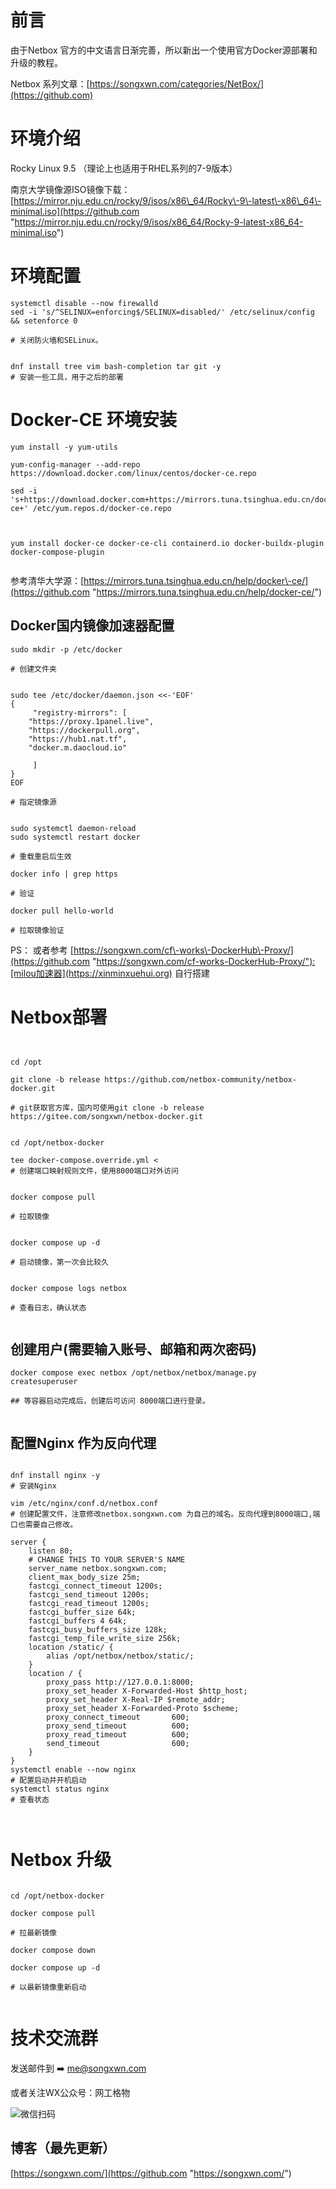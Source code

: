 
# 前言


由于Netbox 官方的中文语言日渐完善，所以新出一个使用官方Docker源部署和升级的教程。


Netbox 系列文章：[https://songxwn.com/categories/NetBox/](https://github.com)


# 环境介绍


Rocky Linux 9\.5 （理论上也适用于RHEL系列的7\-9版本）


南京大学镜像源ISO镜像下载：[https://mirror.nju.edu.cn/rocky/9/isos/x86\_64/Rocky\-9\-latest\-x86\_64\-minimal.iso](https://github.com "https://mirror.nju.edu.cn/rocky/9/isos/x86_64/Rocky-9-latest-x86_64-minimal.iso")


# 环境配置



```
systemctl disable --now firewalld
sed -i 's/^SELINUX=enforcing$/SELINUX=disabled/' /etc/selinux/config && setenforce 0

# 关闭防火墙和SELinux。


dnf install tree vim bash-completion tar git -y
# 安装一些工具，用于之后的部署

```

# Docker\-CE 环境安装



```
yum install -y yum-utils

yum-config-manager --add-repo https://download.docker.com/linux/centos/docker-ce.repo

sed -i 's+https://download.docker.com+https://mirrors.tuna.tsinghua.edu.cn/docker-ce+' /etc/yum.repos.d/docker-ce.repo



yum install docker-ce docker-ce-cli containerd.io docker-buildx-plugin docker-compose-plugin


```

参考清华大学源：[https://mirrors.tuna.tsinghua.edu.cn/help/docker\-ce/](https://github.com "https://mirrors.tuna.tsinghua.edu.cn/help/docker-ce/")


## Docker国内镜像加速器配置



```
sudo mkdir -p /etc/docker

# 创建文件夹


sudo tee /etc/docker/daemon.json <<-'EOF'
{
     "registry-mirrors": [
    "https://proxy.1panel.live",
    "https://dockerpull.org",
    "https://hub1.nat.tf",
    "docker.m.daocloud.io"

     ]
}
EOF

# 指定镜像源


sudo systemctl daemon-reload
sudo systemctl restart docker

# 重载重启后生效

docker info | grep https

# 验证

docker pull hello-world

# 拉取镜像验证

```

PS： 或者参考 [https://songxwn.com/cf\-works\-DockerHub\-Proxy/](https://github.com "https://songxwn.com/cf-works-DockerHub-Proxy/"):[milou加速器](https://xinminxuehui.org) 自行搭建


# Netbox部署



```


cd /opt

git clone -b release https://github.com/netbox-community/netbox-docker.git

# git获取官方库，国内可使用git clone -b release https://gitee.com/songxwn/netbox-docker.git


cd /opt/netbox-docker

tee docker-compose.override.yml <
# 创建端口映射规则文件，使用8000端口对外访问


docker compose pull

# 拉取镜像


docker compose up -d

# 启动镜像，第一次会比较久


docker compose logs netbox 

# 查看日志，确认状态


```

## 创建用户(需要输入账号、邮箱和两次密码)



```
docker compose exec netbox /opt/netbox/netbox/manage.py createsuperuser

## 等容器启动完成后，创建后可访问 8000端口进行登录。


```

## 配置Nginx 作为反向代理



```

dnf install nginx -y
# 安装Nginx

vim /etc/nginx/conf.d/netbox.conf
# 创建配置文件，注意修改netbox.songxwn.com 为自己的域名。反向代理到8000端口,端口也需要自己修改。

server {
    listen 80;
    # CHANGE THIS TO YOUR SERVER'S NAME
    server_name netbox.songxwn.com;
    client_max_body_size 25m;
    fastcgi_connect_timeout 1200s;
    fastcgi_send_timeout 1200s;
    fastcgi_read_timeout 1200s;
    fastcgi_buffer_size 64k;
    fastcgi_buffers 4 64k;
    fastcgi_busy_buffers_size 128k;
    fastcgi_temp_file_write_size 256k;
    location /static/ {
        alias /opt/netbox/netbox/static/;
    }
    location / {
        proxy_pass http://127.0.0.1:8000;
        proxy_set_header X-Forwarded-Host $http_host;
        proxy_set_header X-Real-IP $remote_addr;
        proxy_set_header X-Forwarded-Proto $scheme;
		proxy_connect_timeout       600;
        proxy_send_timeout          600;
        proxy_read_timeout          600;
        send_timeout                600;
    }
}
systemctl enable --now nginx
# 配置启动并开机启动
systemctl status nginx
# 查看状态



```

# Netbox 升级



```

cd /opt/netbox-docker

docker compose pull

# 拉最新镜像

docker compose down

docker compose up -d

# 以最新镜像重新启动


```

# 技术交流群


发送邮件到 ➡️ [me@songxwn.com](https://github.com)


或者关注WX公众号：网工格物


![微信扫码](https://img2024.cnblogs.com/other/3352536/202411/3352536-20241124104918481-1740599462.png)


## 博客（最先更新）


[https://songxwn.com/](https://github.com "https://songxwn.com/")


